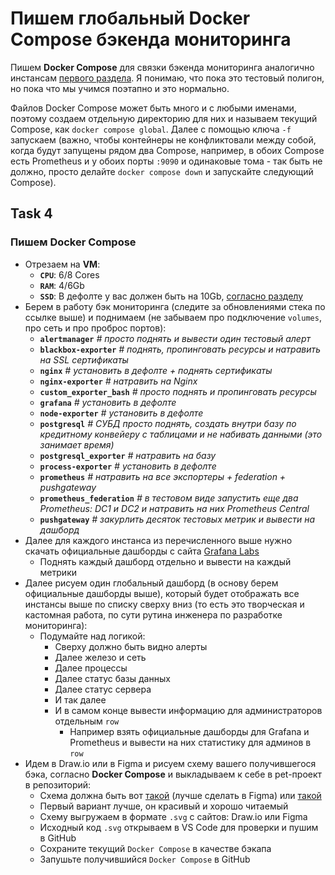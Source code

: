 # Пишем глобальный Docker Compose бэкенда мониторинга

Пишем **Docker Compose** для связки бэкенда мониторинга аналогично инстансам [первого раздела](https://github.com/lamjob1993/linux-monitoring/tree/main/tasks). Я понимаю, что пока это тестовый полигон, но пока что мы учимся поэтапно и это нормально.

Файлов Docker Compose может быть много и с любыми именами, поэтому создаем отдельную директорию для них и называем текущий Compose, как `docker compose global`. Далее с помощью ключа `-f` запускаем (важно, чтобы контейнеры не конфликтовали между собой, когда будут запущены рядом два Compose, например, в обоих Compose есть Prometheus и у обоих порты `:9090` и одинаковые тома - так быть не должно, просто делайте `docker compose down` и запускайте следующий Compose). 

## Task 4

### Пишем **Docker Compose**
- Отрезаем на **VM**:
  - **`CPU`**: 6/8 Cores
  - **`RAM`**: 4/6Gb
  - **`SSD`**: В дефолте у вас должен быть на 10Gb, [согласно разделу](https://github.com/lamjob1993/linux-monitoring/tree/main/tasks/linux_install)
- Берем в работу бэк мониторинга (следите за обновлениями стека по ссылке выше) и поднимаем (не забываем про подключение `volumes`, про сеть и про проброс портов):
  - **`alertmanager`** _# просто поднять и вывести один тестовый алерт_
  - **`blackbox-exporter`** _# поднять, пропинговать ресурсы и натравить на SSL сертификаты_
  - **`nginx`** _# установить в дефолте + поднять сертификаты_
  - **`nginx-exporter`** _# натравить на Nginx_
  - **`custom_exporter_bash`** _# просто поднять и пропинговать ресурсы_
  - **`grafana`** _# установить в дефолте_
  - **`node-exporter`** _# установить в дефолте_
  - **`postgresql`** _# СУБД просто поднять, создать внутри базу по кредитному конвейеру с таблицами и не набивать данными (это занимает время)_
  - **`postgresql_exporter`** _# натравить на базу_
  - **`process-exporter`** _# установить в дефолте_
  - **`prometheus`** _# натравить на все экспортеры + federation + pushgateway_
  - **`prometheus_federation`** _# в тестовом виде запустить еще два Prometheus: DC1 и DC2 и натравить на них Prometheus Central_
  - **`pushgateway`** _# закурлить десяток тестовых метрик и вывести на дашборд_
- Далее для каждого инстанса из перечисленного выше нужно скачать официальные дашборды с сайта [Grafana Labs](https://grafana.com/grafana/dashboards/)
  - Поднять каждый дашборд отдельно и вывести на каждый метрики
- Далее рисуем один глобальный дашборд (в основу берем официальные дашборды выше), который будет отображать все инстансы выше по списку сверху вниз (то есть это творческая и кастомная работа, по сути рутина инженера по разработке мониторинга):
  - Подумайте над логикой:
    - Сверху должно быть видно алерты
    - Далее железо и сеть
    - Далее процессы
    - Далее статус базы данных
    - Далее статус сервера
    - И так далее
    - И в самом конце вывести информацию для администраторов отдельным `row`
      - Например взять официальные дашборды для Grafana и Prometheus и вывести на них статистику для админов в `row`
- Идем в Draw.io или в Figma и рисуем схему вашего получившегося бэка, согласно **Docker Compose** и выкладываем к себе в pet-проект в репозиторий:
  - Схема должна быть вот [такой](https://miro.com/app/board/uXjVIMhc1ds=/) (лучше сделать в Figma) или [такой](https://github.com/lamjob1993/docker-monitoring/blob/main/docker/DOCKER.md#%D0%BF%D0%BE%D1%81%D0%BB%D0%B5%D0%B4%D0%BE%D0%B2%D0%B0%D1%82%D0%B5%D0%BB%D1%8C%D0%BD%D0%BE%D1%81%D1%82%D1%8C-%D0%B4%D0%B5%D0%B9%D1%81%D1%82%D0%B2%D0%B8%D0%B9-%D0%BF%D1%80%D0%B8-%D0%B7%D0%B0%D0%BF%D1%83%D1%81%D0%BA%D0%B5-docker-%D0%BA%D0%BE%D0%BD%D1%82%D0%B5%D0%B9%D0%BD%D0%B5%D1%80%D0%B0-%D0%B2-%D1%81%D1%85%D0%B5%D0%BC%D0%B0%D1%82%D0%B8%D1%87%D0%BD%D0%BE%D0%BC-%D0%B2%D0%B8%D0%B4%D0%B5)
  - Первый вариант лучше, он красивый и хорошо читаемый
  - Схему выгружаем в формате `.svg` с сайтов: Draw.io или Figma
  - Исходный код `.svg` открываем в VS Code для проверки и пушим в GitHub
  - Сохраните текущий `Docker Compose` в качестве бэкапа
  - Запушьте получившийся `Docker Compose` в GitHub
